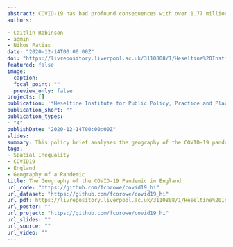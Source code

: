 ```yaml
---
abstract: COVID-19 has had profound consequences with over 1.77 million positive cases and 62,566 deaths recorded to date (as of 10th December) in the United Kingdom, and record rates of unemployment and economic decline during 2020. Yet, whilst labelled by some as the great leveller, Richmond-Bishop (2020) argues that COVID-19 does not discriminate but society does. Initial evidence suggests that the impacts of COVID-19 are unevenly distributed - both socially and spatially - disproportionately impacting the most disadvantaged communities (Haque et al. 2020; Harris 2020).
authors:

- Caitlin Robinson
- admin
- Nikos Patias
date: "2020-12-14T00:00:00Z"
doi: "https://livrepository.liverpool.ac.uk/3110808/1/Heseltine%20Institute%20Policy%20Briefing%20034.pdf"
featured: false
image:
  caption: 
  focal_point: ""
  preview_only: false
projects: []
publication: '*Heseltine Institute for Public Policy, Practice and Place, Policy Brief*'
publication_short: ""
publication_types:
- "4"
publishDate: "2020-12-14T00:00:00Z"
slides: 
summary: This policy brief analyses the geography of the COVID-19 pandemic in England
tags:
- Spatial Inequality
- COVID19
- England
- Geography of a Pandemic
title: The Geography of the COVID-19 Pandemic in England
url_code: "https://github.com/fcorowe/covid19_hi"
url_dataset: "https://github.com/fcorowe/covid19_hi"
url_pdf: https://livrepository.liverpool.ac.uk/3110808/1/Heseltine%20Institute%20Policy%20Briefing%20034.pdf
url_poster: ""
url_project: "https://github.com/fcorowe/covid19_hi"
url_slides: ""
url_source: ""
url_video: ""
---
```


